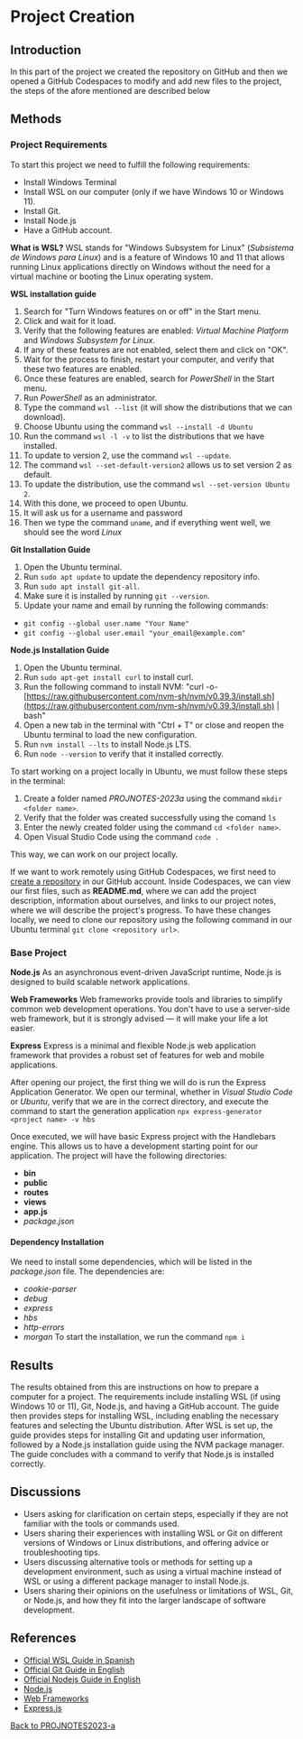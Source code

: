 # Project Creation

## Introduction
In this part of the project we created the repository on GitHub and then we opened a GitHub Codespaces to modify and add new files to the project, the steps of the afore mentioned are described below

## Methods
### Project Requirements
To start this project we need to fulfill the following requirements: 

- Install Windows Terminal
- Install WSL on our computer (only if we have Windows 10 or Windows 11).
- Install Git.
- Install Node.js
- Have a GitHub account.

**What is WSL?**
WSL stands for "Windows Subsystem for Linux" (*Subsistema de Windows para Linux*) and is a feature of Windows 10 and 11 that allows running Linux applications directly on Windows without the need for a virtual machine or booting the Linux operating system.

**WSL installation guide**
1. Search for "Turn Windows features on or off" in the Start menu.
2. Click and wait for it load.
3. Verify that the following features are enabled: *Virtual Machine Platform* and *Windows Subsystem for Linux*.
4. If any of these features are not enabled, select them and click on "OK".
5. Wait for the process to finish, restart your computer, and verify that these two features are enabled.
6. Once these features are enabled, search for *PowerShell* in the Start menu.
7. Run *PowerShell* as an administrator.
8. Type the command `wsl --list` (it will show the distributions that we can download).
9. Choose Ubuntu using the command ```wsl --install -d Ubuntu```
10. Run the command ```wsl -l -v``` to list the distributions that we have installed.
11. To update to version 2, use the command `wsl --update`.
12. The command ```wsl --set-default-version2``` allows us to set version 2 as default.
13. To update the distribution, use the command `wsl --set-version Ubuntu 2`.
14. With this done, we proceed to open Ubuntu.
15. It will ask us for a username and password
16. Then we type the command `uname`, and if everything went well, we should see the word *Linux*

**Git Installation Guide**

1. Open the Ubuntu terminal.
2. Run ```sudo apt update``` to update the dependency repository info.
3. Run ```sudo apt install git-all```.
4. Make sure it is installed by running `git --version`.
5. Update your name and email by running the following commands:
 - ```git config --global user.name "Your Name"```
 - ```git config --global user.email "your_email@example.com"```

 **Node.js Installation Guide**

1. Open the Ubuntu terminal.
2. Run ```sudo apt-get install curl``` to install curl.
3. Run the following command to install NVM: "curl -o- [https://raw.githubusercontent.com/nvm-sh/nvm/v0.39.3/install.sh](https://raw.githubusercontent.com/nvm-sh/nvm/v0.39.3/install.sh) | bash"
4. Open a new tab in the terminal with "Ctrl + T" or close and reopen the Ubuntu terminal to load the new configuration.
5. Run ```nvm install --lts``` to install Node.js LTS.
6. Run `node --version` to verify that it installed correctly.

To start working on a project locally in Ubuntu, we must follow these steps in the terminal:
 1. Create a folder named *PROJNOTES-2023a* using the command `mkdir <folder name>`.
 2. Verify that the folder was created successfully using the comand `ls`
 3. Enter the newly created folder using the command `cd <folder name>`.
 4. Open Visual Studio Code using the command `code .`

 This way, we can work on our project locally.

 If we want to work remotely using GitHub Codespaces, we first need to [create a repository](https://github.com/AlexisFlo/PROJNOTES-2023a/blob/main/class-notes/Repository-creation.md) in our GitHub account. Inside Codespaces, we can view our first files, such as **README.md**, where we can add the project description, information about ourselves, and links to our project notes, where we will describe the project's progress. To have these changes locally, we need to clone our repository using the following command in our Ubuntu terminal ```git clone <repository url>```.

 ### Base Project
 
 **Node.js**
 As an asynchronous event-driven JavaScript runtime, Node.js is designed to build scalable network applications.

 **Web Frameworks**
 Web frameworks provide tools and libraries to simplify common web development operations. You don't have to use a server-side web framework, but it is strongly advised — it will make your life a lot easier.

**Express**
Express is a minimal and flexible Node.js web application framework that provides a robust set of features for web and mobile applications.

After opening our project, the first thing we will do is run the Express Application Generator.
We open our terminal, whether in *Visual Studio Code* or *Ubuntu*, verify that we are in the correct directory, and execute the command to start the generation application `npx express-generator <project name> -v hbs`

Once executed, we will have basic Express project with the Handlebars engine. This allows us to have a development starting point for our application. The project will have the following directories:
- **bin**
- **public**
- **routes**
- **views**
- **app.js**
- *package.json*

#### Dependency Installation

We need to install some dependencies, which will be listed in the *package.json* file. The dependencies are: 

- *cookie-parser*
- *debug*
- *express*
- *hbs* 
- *http-errors*
- *morgan*
To start the installation, we run the command `npm i`

## Results
The results obtained from this are instructions on how to prepare a computer for a project. The requirements include installing WSL (if using Windows 10 or 11), Git, Node.js, and having a GitHub account. The guide then provides steps for installing WSL, including enabling the necessary features and selecting the Ubuntu distribution. After WSL is set up, the guide provides steps for installing Git and updating user information, followed by a Node.js installation guide using the NVM package manager. The guide concludes with a command to verify that Node.js is installed correctly.

## Discussions

- Users asking for clarification on certain steps, especially if they are not familiar with the tools or commands used.
- Users sharing their experiences with installing WSL or Git on different versions of Windows or Linux distributions, and offering advice or troubleshooting tips.
- Users discussing alternative tools or methods for setting up a development environment, such as using a virtual machine instead of WSL or using a different package manager to install Node.js.
- Users sharing their opinions on the usefulness or limitations of WSL, Git, or Node.js, and how they fit into the larger landscape of software development.

## References 
- [Official WSL Guide in Spanish](https://learn.microsoft.com/es-es/windows/wsl/install)
- [Official Git Guide in English]( https://git-scm.com/book/en/v2/Getting-Started-Installing-Git)
- [Official Nodejs Guide in English](https://learn.microsoft.com/en-us/windows/dev-environment/javascript/nodejs-on-wsl)
- [Node.js](https://nodejs.org/en/about)
- [Web Frameworks](https://developer.mozilla.org/en-US/docs/Learn/Server-side/First_steps/Web_frameworks)
- [Express.js](https://expressjs.com/)


[Back to PROJNOTES2023-a](https://github.com/AlexisFlo/PROJNOTES-2023a)